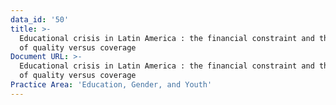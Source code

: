 ```yaml
---
data_id: '50'
title: >-
  Educational crisis in Latin America : the financial constraint and the dilemma
  of quality versus coverage
Document URL: >-
  Educational crisis in Latin America : the financial constraint and the dilemma
  of quality versus coverage
Practice Area: 'Education, Gender, and Youth'
---
```

